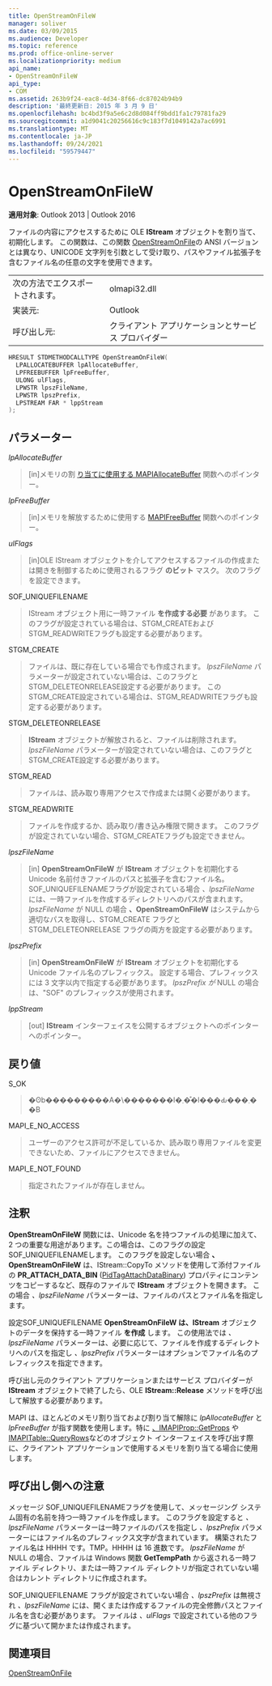 ```yaml
---
title: OpenStreamOnFileW
manager: soliver
ms.date: 03/09/2015
ms.audience: Developer
ms.topic: reference
ms.prod: office-online-server
ms.localizationpriority: medium
api_name:
- OpenStreamOnFileW
api_type:
- COM
ms.assetid: 263b9f24-eac8-4d34-8f66-dc87024b94b9
description: '最終更新日: 2015 年 3 月 9 日'
ms.openlocfilehash: bc4bd3f9a5e6c2d8d084ff9bdd1fa1c79781fa29
ms.sourcegitcommit: a1d9041c20256616c9c183f7d1049142a7ac6991
ms.translationtype: MT
ms.contentlocale: ja-JP
ms.lasthandoff: 09/24/2021
ms.locfileid: "59579447"
---
```

# <a name="openstreamonfilew"></a>OpenStreamOnFileW

  
  
**適用対象**: Outlook 2013 | Outlook 2016 
  
ファイルの内容にアクセスするために OLE **IStream** オブジェクトを割り当て、初期化します。 この関数は、この関数 [OpenStreamOnFile](openstreamonfile.md)の ANSI バージョンとは異なり、UNICODE 文字列を引数として受け取り、パスやファイル拡張子を含むファイル名の任意の文字を使用できます。
  
|||
|:-----|:-----|
|次の方法でエクスポートされます。  <br/> |olmapi32.dll  <br/> |
|実装元:  <br/> |Outlook  <br/> |
|呼び出し元:  <br/> |クライアント アプリケーションとサービス プロバイダー  <br/> |
   
```cpp
HRESULT STDMETHODCALLTYPE OpenStreamOnFileW(
  LPALLOCATEBUFFER lpAllocateBuffer,
  LPFREEBUFFER lpFreeBuffer,
  ULONG ulFlags,
  LPWSTR lpszFileName,
  LPWSTR lpszPrefix,
  LPSTREAM FAR * lppStream
);
```

## <a name="parameters"></a>パラメーター

 _lpAllocateBuffer_
  
> [in]メモリの割 [り当てに使用する MAPIAllocateBuffer](mapiallocatebuffer.md) 関数へのポインター。 
    
 _lpFreeBuffer_
  
> [in]メモリを解放するために使用する [MAPIFreeBuffer](mapifreebuffer.md) 関数へのポインター。 
    
 _ulFlags_
  
> [in]OLE IStream オブジェクトを介してアクセスするファイルの作成または開きを制御するために使用されるフラグ **のビット** マスク。 次のフラグを設定できます。 
    
SOF_UNIQUEFILENAME
  
> IStream オブジェクト用に一時ファイル **を作成する必要** があります。 このフラグが設定されている場合は、STGM_CREATEおよびSTGM_READWRITEフラグも設定する必要があります。 
    
STGM_CREATE
  
> ファイルは、既に存在している場合でも作成されます。 _lpszFileName_ パラメーターが設定されていない場合は、このフラグとSTGM_DELETEONRELEASE設定する必要があります。 このSTGM_CREATE設定されている場合は、STGM_READWRITEフラグも設定する必要があります。 
    
STGM_DELETEONRELEASE
  
> **IStream** オブジェクトが解放されると、ファイルは削除されます。 _lpszFileName_ パラメーターが設定されていない場合は、このフラグとSTGM_CREATE設定する必要があります。 
    
STGM_READ
  
> ファイルは、読み取り専用アクセスで作成または開く必要があります。
    
STGM_READWRITE
  
> ファイルを作成するか、読み取り/書き込み権限で開きます。 このフラグが設定されていない場合、STGM_CREATEフラグも設定できません。
    
 _lpszFileName_
  
> [in] **OpenStreamOnFileW** が **IStream** オブジェクトを初期化する Unicode 名前付きファイルのパスと拡張子を含むファイル名。 SOF_UNIQUEFILENAMEフラグが設定されている場合  _、lpszFileName_ には、一時ファイルを作成するディレクトリへのパスが含まれます。 _lpszFileName_ が NULL の場合 **、OpenStreamOnFileW** はシステムから適切なパスを取得し、STGM_CREATE フラグと STGM_DELETEONRELEASE フラグの両方を設定する必要があります。 
    
 _lpszPrefix_
  
> [in] **OpenStreamOnFileW** が **IStream** オブジェクトを初期化する Unicode ファイル名のプレフィックス。 設定する場合、プレフィックスには 3 文字以内で指定する必要があります。 _lpszPrefix が_ NULL の場合は、"SOF" のプレフィックスが使用されます。 
    
 _lppStream_
  
> [out] **IStream** インターフェイスを公開するオブジェクトへのポインターへのポインター。 
    
## <a name="return-value"></a>戻り値

S_OK
  
> �ʘb���������A�\�������l�܂��͒l���Ԃ���܂��B
    
MAPI_E_NO_ACCESS
  
> ユーザーのアクセス許可が不足しているか、読み取り専用ファイルを変更できないため、ファイルにアクセスできません。
    
MAPI_E_NOT_FOUND
  
> 指定されたファイルが存在しません。
    
## <a name="remarks"></a>注釈

**OpenStreamOnFileW** 関数には、Unicode 名を持つファイルの処理に加えて、2 つの重要な用途があります。この場合は、このフラグの設定SOF_UNIQUEFILENAMEします。 このフラグを設定しない場合 **、OpenStreamOnFileW** は、IStream::CopyTo メソッドを使用して添付ファイルの **PR_ATTACH_DATA_BIN** ([PidTagAttachDataBinary](pidtagattachdatabinary-canonical-property.md)) プロパティにコンテンツをコピーするなど、既存のファイルで **IStream** オブジェクトを開きます。  この場合  _、lpszFileName_ パラメーターは、ファイルのパスとファイル名を指定します。 
  
設定SOF_UNIQUEFILENAME **OpenStreamOnFileW は、IStream** オブジェクトのデータを保持する一時ファイル **を作成** します。 この使用法では  _、lpszFileName_ パラメーターは、必要に応じて、ファイルを作成するディレクトリへのパスを指定し  _、lpszPrefix_ パラメーターはオプションでファイル名のプレフィックスを指定できます。 
  
呼び出し元のクライアント アプリケーションまたはサービス プロバイダーが **IStream** オブジェクトで終了したら、OLE **IStream::Release** メソッドを呼び出して解放する必要があります。 
  
MAPI は、ほとんどのメモリ割り当ておよび割り当て解除に  _lpAllocateBuffer_ と  _lpFreeBuffer_ が指す関数を使用します。特に [、IMAPIProp::GetProps](imapiprop-getprops.md) や [IMAPITable::QueryRows](imapitable-queryrows.md)などのオブジェクト インターフェイスを呼び出す際に、クライアント アプリケーションで使用するメモリを割り当てる場合に使用します。 
  
## <a name="notes-to-callers"></a>呼び出し側への注意

メッセージ SOF_UNIQUEFILENAMEフラグを使用して、メッセージング システム固有の名前を持つ一時ファイルを作成します。 このフラグを設定すると  _、lpszFileName_ パラメーターは一時ファイルのパスを指定し  _、lpszPrefix_ パラメーターにはファイル名のプレフィックス文字が含まれています。 構築されたファイル名は <prefix> HHHH です。TMP。HHHH は 16 進数です。 _lpszFileName_ が NULL の場合、ファイルは Windows 関数 **GetTempPath** から返される一時ファイル ディレクトリ、または一時ファイル ディレクトリが指定されていない場合はカレント ディレクトリに作成されます。
  
SOF_UNIQUEFILENAME フラグが設定されていない場合  _、lpszPrefix_ は無視され  _、lpszFileName_ には、開くまたは作成するファイルの完全修飾パスとファイル名を含む必要があります。 ファイルは  _、ulFlags_ で設定されている他のフラグに基づいて開かまたは作成されます。
  
## <a name="see-also"></a>関連項目



[OpenStreamOnFile](openstreamonfile.md)

